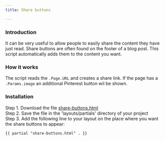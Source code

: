 ```yaml
---
title: Share buttons

---
```

### Introduction

It can be very useful to allow people to easily share the content they have just read. Share buttons are often found on the footer of a blog post. This script automatically adds them to the content you want.

### How it works

The script reads the `.Page.URL` and creates a share link. If the page has a `.Params.image` an additional Pinterest button wil be shown.

### Installation

Step 1. Download the file [share-buttons.html](https://raw.githubusercontent.com/jhvanderschee/hugocodex/master/layouts/partials/share-buttons.html)
<br />Step 2. Save the file in the 'layouts/partials' directory of your project
<br />Step 3. Add the following line to your layout on the place where you want the share buttons to appear:

```
{{ partial "share-buttons.html" . }}
```